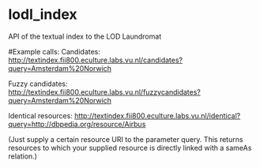 # lodl_index
API of the textual index to the LOD Laundromat


#Example calls:
Candidates:
http://textindex.fii800.eculture.labs.vu.nl/candidates?query=Amsterdam%20Norwich

Fuzzy candidates:
http://textindex.fii800.eculture.labs.vu.nl/fuzzycandidates?query=Amsterdam%20Norwich


Identical resources:
http://textindex.fii800.eculture.labs.vu.nl/identical?query=http://dbpedia.org/resource/Airbus

(Just supply a certain resource URI to the parameter query. This returns resources to which your supplied resource is directly linked with a sameAs relation.)

